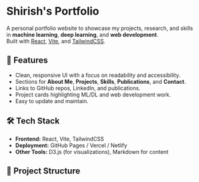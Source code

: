 # Shirish's Portfolio

A personal portfolio website to showcase my projects, research, and skills in **machine learning**, **deep learning**, and **web development**.  
Built with [React](https://reactjs.org/), [Vite](https://vitejs.dev/), and [TailwindCSS](https://tailwindcss.com/).

## 🚀 Features
- Clean, responsive UI with a focus on readability and accessibility.
- Sections for **About Me**, **Projects**, **Skills**, **Publications**, and **Contact**.
- Links to GitHub repos, LinkedIn, and publications.
- Project cards highlighting ML/DL and web development work.
- Easy to update and maintain.

## 🛠️ Tech Stack
- **Frontend:** React, Vite, TailwindCSS
- **Deployment:** GitHub Pages / Vercel / Netlify
- **Other Tools:** D3.js (for visualizations), Markdown for content

## 📂 Project Structure
